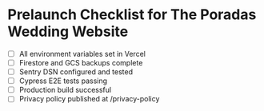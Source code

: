 # Prelaunch Checklist for The Poradas Wedding Website

- [ ] All environment variables set in Vercel
- [ ] Firestore and GCS backups complete
- [ ] Sentry DSN configured and tested
- [ ] Cypress E2E tests passing
- [ ] Production build successful
- [ ] Privacy policy published at /privacy-policy
